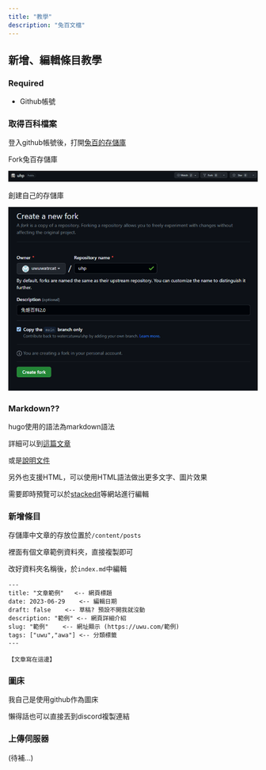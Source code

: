 ```yaml
---
title: "教學"
description: "兔百文檔"
---
```


## 新增、編輯條目教學

### Required

- Github帳號


### 取得百科檔案

登入github帳號後，打開[兔百的存儲庫](https://github.com/watercatuwu/uhp)


Fork兔百存儲庫

![](https://raw.githubusercontent.com/watercatuwu/uhp/pic/20230630111956.png)

創建自己的存儲庫

![](https://raw.githubusercontent.com/watercatuwu/uhp/pic/20230630112116.png)

### Markdown??

hugo使用的語法為markdown語法

詳細可以到[這篇文章](https://hackmd.io/@mrcoding/H1_y9aB5N)

或是[說明文件](https://markdown.tw/)

另外也支援HTML，可以使用HTML語法做出更多文字、圖片效果

需要即時預覽可以於[stackedit](https://stackedit.io/)等網站進行編輯

### 新增條目

存儲庫中文章的存放位置於`/content/posts`

裡面有個文章範例資料夾，直接複製即可

改好資料夾名稱後，於`index.md`中編輯

```
---
title: "文章範例"   <-- 網頁標題
date: 2023-06-29    <-- 編輯日期
draft: false    <-- 草稿? 預設不開我就沒動
description: "範例" <-- 網頁詳細介紹
slug: "範例"    <-- 網址顯示 (https://uwu.com/範例)
tags: ["uwu","awa"] <-- 分類標籤
---

【文章寫在這邊】

```

### 圖床

我自己是使用github作為圖床

懶得話也可以直接丟到discord複製連結

### 上傳伺服器

(待補...)